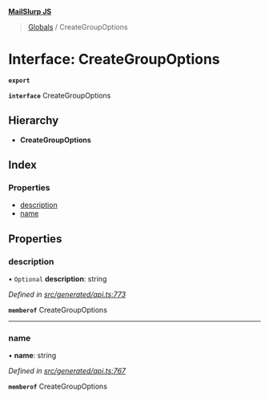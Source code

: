 **[MailSlurp JS](../README.md)**

> [Globals](../README.md) / CreateGroupOptions

# Interface: CreateGroupOptions

**`export`** 

**`interface`** CreateGroupOptions

## Hierarchy

* **CreateGroupOptions**

## Index

### Properties

* [description](creategroupoptions.md#description)
* [name](creategroupoptions.md#name)

## Properties

### description

• `Optional` **description**: string

*Defined in [src/generated/api.ts:773](https://github.com/mailslurp/mailslurp-client/blob/6b679b8/src/generated/api.ts#L773)*

**`memberof`** CreateGroupOptions

___

### name

•  **name**: string

*Defined in [src/generated/api.ts:767](https://github.com/mailslurp/mailslurp-client/blob/6b679b8/src/generated/api.ts#L767)*

**`memberof`** CreateGroupOptions
